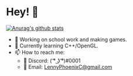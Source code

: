 # Hey! 👋

<!--
**LennyPhoenix/LennyPhoenix** is a ✨ _special_ ✨ repository because its `README.md` (this file) appears on your GitHub profile.

Here are some ideas to get you started:

- 👯 I’m looking to collaborate on ...
- 🤔 I’m looking for help with ...
- 💬 Ask me about ...
- 📫 How to reach me: ...
- 😄 Pronouns: ...
- ⚡ Fun fact: ...
-->

[![Anurag's github stats](https://github-readme-stats.vercel.app/api?username=LennyPhoenix&theme=radical&show_icons=true&include_all_commits=true&count_private=true)](https://github.com/anuraghazra/github-readme-stats)

- 🔭 Working on school work and making games.
- 🌱 Currently learning C++/OpenGL.
- 📫 How to reach me: 
  - 💬 Discord: ( ͡° ͜ʖ ͡°)#0001
  - 📧 Email: LennyPhoenixC@gmail.com
